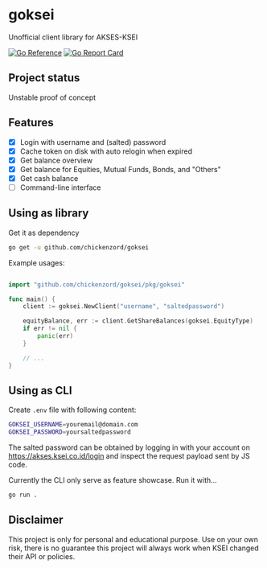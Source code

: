 # goksei

Unofficial client library for AKSES-KSEI

[![Go Reference](https://pkg.go.dev/badge/github.com/chickenzord/goksei.svg)](https://pkg.go.dev/github.com/chickenzord/goksei)
[![Go Report Card](https://goreportcard.com/badge/github.com/chickenzord/goksei)](https://goreportcard.com/report/github.com/chickenzord/goksei)

## Project status

Unstable proof of concept

## Features

- [x] Login with username and (salted) password
- [x] Cache token on disk with auto relogin when expired
- [x] Get balance overview
- [x] Get balance for Equities, Mutual Funds, Bonds, and "Others"
- [x] Get cash balance
- [ ] Command-line interface

## Using as library

Get it as dependency

```sh
go get -u github.com/chickenzord/goksei
```

Example usages:

```go

import "github.com/chickenzord/goksei/pkg/goksei"

func main() {
    client := goksei.NewClient("username", "saltedpassword")

    equityBalance, err := client.GetShareBalances(goksei.EquityType)
    if err != nil {
        panic(err)
    }

    // ...
}

```

## Using as CLI

Create `.env` file with following content:

```sh
GOKSEI_USERNAME=youremail@domain.com
GOKSEI_PASSWORD=yoursaltedpassword
```

The salted password can be obtained by logging in with your account on https://akses.ksei.co.id/login and inspect the request payload sent by JS code.

Currently the CLI only serve as feature showcase. Run it with...

```sh
go run .
```

## Disclaimer

This project is only for personal and educational purpose.
Use on your own risk, there is no guarantee this project will always work when KSEI changed their API or policies.
